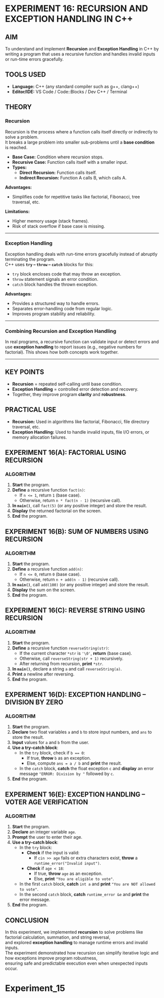 

# EXPERIMENT 16: RECURSION AND EXCEPTION HANDLING IN C++

## AIM
To understand and implement **Recursion** and **Exception Handling** in C++ by writing a program that uses a recursive function and handles invalid inputs or run-time errors gracefully.

## TOOLS USED
- **Language:** C++ (any standard compiler such as g++, clang++)
- **Editor/IDE:** VS Code / Code::Blocks / Dev C++ / Terminal

## THEORY

### Recursion
Recursion is the process where a function calls itself directly or indirectly to solve a problem.  
It breaks a large problem into smaller sub-problems until a **base condition** is reached.

- **Base Case:** Condition where recursion stops.
- **Recursive Case:** Function calls itself with a smaller input.
- **Types:**  
  - **Direct Recursion:** Function calls itself.  
  - **Indirect Recursion:** Function A calls B, which calls A.  

**Advantages:**
- Simplifies code for repetitive tasks like factorial, Fibonacci, tree traversal, etc.

**Limitations:**
- Higher memory usage (stack frames).
- Risk of stack overflow if base case is missing.

---

### Exception Handling
Exception handling deals with run-time errors gracefully instead of abruptly terminating the program.  
C++ uses **`try` – `throw` – `catch`** blocks for this:

- `try` block encloses code that may throw an exception.
- `throw` statement signals an error condition.
- `catch` block handles the thrown exception.

**Advantages:**
- Provides a structured way to handle errors.
- Separates error-handling code from regular logic.
- Improves program stability and reliability.

---

### Combining Recursion and Exception Handling
In real programs, a recursive function can validate input or detect errors and use **exception handling** to report issues (e.g., negative numbers for factorial). This shows how both concepts work together.

---

## KEY POINTS
- **Recursion** = repeated self-calling until base condition.
- **Exception Handling** = controlled error detection and recovery.
- Together, they improve program **clarity** and **robustness**.

## PRACTICAL USE
- **Recursion:** Used in algorithms like factorial, Fibonacci, file directory traversal, etc.
- **Exception Handling:** Used to handle invalid inputs, file I/O errors, or memory allocation failures.

## EXPERIMENT 16(A): FACTORIAL USING RECURSION

### ALGORITHM

1. **Start** the program.
2. **Define** a recursive function `fact(n)`:
   - If `n <= 1`, return `1` (base case).
   - Otherwise, return `n * fact(n - 1)` (recursive call).
3. **In `main()`**, call `fact(5)` (or any positive integer) and store the result.
4. **Display** the returned factorial on the screen.
5. **End** the program.

## EXPERIMENT 16(B): SUM OF NUMBERS USING RECURSION

### ALGORITHM  

1. **Start** the program.  
2. **Define** a recursive function `add(n)`:
   - If `n <= 0`, return `0` (base case).  
   - Otherwise, return `n + add(n - 1)` (recursive call).  
3. **In `main()`**, call `add(100)` (or any positive integer) and store the result.  
4. **Display** the sum on the screen.  
5. **End** the program.  

## EXPERIMENT 16(C): REVERSE STRING USING RECURSION

### ALGORITHM

1. **Start** the program.  
2. **Define** a recursive function `reverseString(str)`:
   - If the current character `*str` is `'\0'`, **return** (base case).  
   - Otherwise, call `reverseString(str + 1)` recursively.  
   - After returning from recursion, **print** `*str`.  
3. **In `main()`**, declare a string `a` and call `reverseString(a)`.  
4. **Print** a newline after reversing.  
5. **End** the program.  

## EXPERIMENT 16(D): EXCEPTION HANDLING – DIVISION BY ZERO

### ALGORITHM

1. **Start** the program.  
2. **Declare** two float variables `a` and `b` to store input numbers, and `ans` to store the result.  
3. **Input** values for `a` and `b` from the user.  
4. **Use a try-catch block**:
   - In the `try` block, check if `b == 0`:  
     - If true, **throw** `b` as an exception.  
     - Else, compute `ans = a / b` and **print** the result.  
   - In the `catch` block, **catch** the float exception `c` and **display** an error message `"ERROR: Division by "` followed by `c`.  
5. **End** the program.  

## EXPERIMENT 16(E): EXCEPTION HANDLING – VOTER AGE VERIFICATION

### ALGORITHM

1. **Start** the program.  
2. **Declare** an integer variable `age`.  
3. **Prompt** the user to enter their age.  
4. **Use a try-catch block**:
   - In the `try` block:
     - **Check** if the input is valid:
       - If `cin >> age` fails or extra characters exist, **throw** a `runtime_error("Invalid input")`.
     - **Check** if `age < 18`:
       - If true, **throw** `age` as an exception.  
       - Else, **print** `"You are eligible to vote"`.  
   - In the first `catch` block, **catch** `int a` and **print** `"You are NOT allowed to vote"`.  
   - In the second `catch` block, **catch** `runtime_error &e` and **print** the error message.  
5. **End** the program.  

## CONCLUSION

In this experiment, we implemented **recursion** to solve problems like factorial calculation, summation, and string reversal,  
and explored **exception handling** to manage runtime errors and invalid inputs.  
The experiment demonstrated how recursion can simplify iterative logic and how exceptions improve program robustness,  
ensuring safe and predictable execution even when unexpected inputs occur.
# Experiment_15
